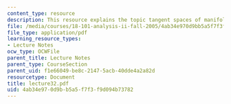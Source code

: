```yaml
---
content_type: resource
description: This resource explains the topic tangent spaces of manifolds.
file: /media/courses/18-101-analysis-ii-fall-2005/4ab34e970d9bb5a5f7f3f9d094b73782_lecture32.pdf
file_type: application/pdf
learning_resource_types:
- Lecture Notes
ocw_type: OCWFile
parent_title: Lecture Notes
parent_type: CourseSection
parent_uid: f1e66049-be8c-2147-5acb-40dde4a2a82d
resourcetype: Document
title: lecture32.pdf
uid: 4ab34e97-0d9b-b5a5-f7f3-f9d094b73782
---
```

